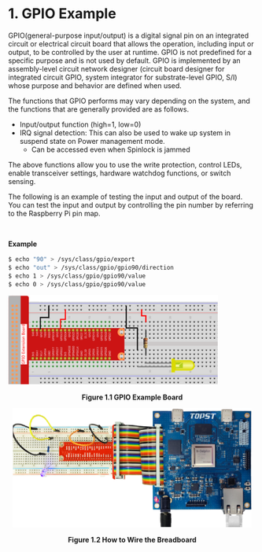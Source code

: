 ﻿# 1. GPIO Example

GPIO(general-purpose input/output) is a digital signal pin on an
integrated circuit or electrical circuit board that allows the
operation, including input or output, to be controlled by the user at
runtime.
GPIO is not predefined for a specific purpose and is not used by
default.
GPIO is implemented by an assembly-level circuit network designer
(circuit board designer for integrated circuit GPIO, system integrator
for substrate-level GPIO, S/I) whose purpose and behavior are defined
when used.

The functions that GPIO performs may vary depending on the system, and the functions that are generally provided are as follows.

- Input/output function (high=1, low=0)
- IRQ signal detection: This can also be used to wake up system in
  suspend state on Power management mode.
  - Can be accessed even when Spinlock is jammed

The above functions allow you to use the write protection, control
  LEDs, enable transceiver settings, hardware watchdog functions, or
  switch sensing.

The following is an example of testing the input and output of the
  board. You can test the input and output by controlling the pin number
  by referring to the Raspberry Pi pin map.

<br/>

**Example**

```bash
$ echo "90" > /sys/class/gpio/export
$ echo "out" > /sys/class/gpio/gpio90/direction
$ echo 1 > /sys/class/gpio/gpio90/value
$ echo 0 > /sys/class/gpio/gpio90/value
```

<img src="https://github.com/topst-development/Documentation/blob/main/TOPST-AI/Software/media/1. GPIO.image1.png?raw=true"
style="width:4.4375in;height:1.90486in" />

<p align="center"><strong>Figure 1.1 GPIO Example Board</strong></p>

<p align="center"><img src="https://github.com/topst-development/Documentation/blob/main/TOPST-AI/Software/media/1. GPIO.image2.png?raw=true"
style="width:5.0717in;height:2.51323in"</p>

<p align="center"><strong>Figure 1.2 How to Wire the Breadboard</strong></p>

